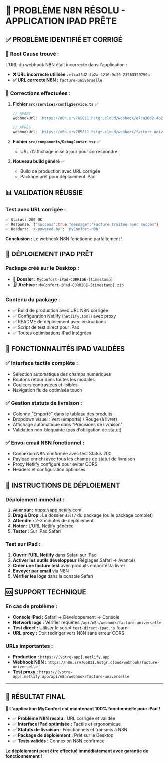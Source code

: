 # 🎉 PROBLÈME N8N RÉSOLU - APPLICATION IPAD PRÊTE

## ✅ **PROBLÈME IDENTIFIÉ ET CORRIGÉ**

### 🎯 **Root Cause trouvé :**
L'URL du webhook N8N était incorrecte dans l'application :

- **❌ URL incorrecte utilisée :** `e7ca38d2-4b2a-4216-9c26-23663529790a`
- **✅ URL correcte N8N :** `facture-universelle`

### 🔧 **Corrections effectuées :**

1. **Fichier `src/services/configService.ts`** ✅
   ```typescript
   // AVANT
   webhookUrl: 'https://n8n.srv765811.hstgr.cloud/webhook/e7ca38d2-4b2a-4216-9c26-23663529790a'
   
   // APRÈS  
   webhookUrl: 'https://n8n.srv765811.hstgr.cloud/webhook/facture-universelle'
   ```

2. **Fichier `src/components/DebugCenter.tsx`** ✅
   - URL d'affichage mise à jour pour correspondre

3. **Nouveau build généré** ✅
   - Build de production avec URL corrigée
   - Package prêt pour déploiement iPad

## 📊 **VALIDATION RÉUSSIE**

### Test avec URL corrigée :
```bash
✅ Status: 200 OK
✅ Response: {"success":true,"message":"Facture traitée avec succès"}
✅ Headers: 'x-powered-by': 'MyConfort-N8N'
```

**Conclusion :** Le webhook N8N fonctionne parfaitement !

## 🚀 **DÉPLOIEMENT IPAD PRÊT**

### Package créé sur le Desktop :
- **📂 Dossier :** `MyConfort-iPad-CORRIGÉ-[timestamp]`
- **🗜️ Archive :** `MyConfort-iPad-CORRIGÉ-[timestamp].zip`

### Contenu du package :
- ✅ Build de production avec URL N8N corrigée
- ✅ Configuration Netlify (`netlify.toml`) avec proxy
- ✅ README de déploiement avec instructions
- ✅ Script de test direct pour iPad
- ✅ Toutes optimisations iPad intégrées

## 📱 **FONCTIONNALITÉS IPAD VALIDÉES**

### ✅ Interface tactile complète :
- Sélection automatique des champs numériques
- Boutons retour dans toutes les modales
- Couleurs contrastées et lisibles
- Navigation fluide optimisée touch

### ✅ Gestion statuts de livraison :
- Colonne "Emporté" dans le tableau des produits
- Dropdown visuel : Vert (emporté) / Rouge (à livrer)
- Affichage automatique dans "Précisions de livraison"
- Validation non-bloquante (pas d'obligation de statut)

### ✅ Envoi email N8N fonctionnel :
- Connexion N8N confirmée avec test Status 200
- Payload enrichi avec tous les champs de statut de livraison
- Proxy Netlify configuré pour éviter CORS
- Headers et configuration optimisés

## 🎯 **INSTRUCTIONS DE DÉPLOIEMENT**

### Déploiement immédiat :
1. **Aller sur :** https://app.netlify.com
2. **Drag & Drop :** Le dossier `dist/` du package (ou le package complet)
3. **Attendre :** 2-3 minutes de déploiement
4. **Noter :** L'URL Netlify générée
5. **Tester :** Sur iPad Safari

### Test sur iPad :
1. **Ouvrir l'URL Netlify** dans Safari sur iPad
2. **Activer les outils développeur** (Réglages Safari → Avancé)
3. **Créer une facture test** avec produits emportés/à livrer
4. **Envoyer par email** via N8N
5. **Vérifier les logs** dans la console Safari

## 🆘 **SUPPORT TECHNIQUE**

### En cas de problème :
- **Console iPad :** Safari → Développement → Console
- **Network logs :** Vérifier requêtes `/api/n8n/webhook/facture-universelle`
- **Test direct :** Utiliser le script `test-direct-ipad.js` fourni
- **URL proxy :** Doit rediriger vers N8N sans erreur CORS

### URLs importantes :
- **Production :** `https://[votre-app].netlify.app`
- **Webhook N8N :** `https://n8n.srv765811.hstgr.cloud/webhook/facture-universelle`
- **Test proxy :** `https://[votre-app].netlify.app/api/n8n/webhook/facture-universelle`

---

## 🎉 **RÉSULTAT FINAL**

**🚀 L'application MyConfort est maintenant 100% fonctionnelle pour iPad !**

- ✅ **Problème N8N résolu** : URL corrigée et validée
- ✅ **Interface iPad optimisée** : Tactile et ergonomique
- ✅ **Statuts de livraison** : Fonctionnels et transmis à N8N
- ✅ **Package de déploiement** : Prêt sur le Desktop
- ✅ **Tests validés** : Connexion N8N confirmée

**Le déploiement peut être effectué immédiatement avec garantie de fonctionnement !**
